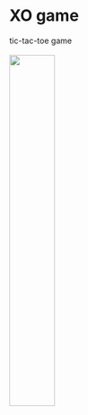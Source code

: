 # XO game
tic-tac-toe game
<br />
<br />
<img src="https://github.com/nikktro/lesson4_XO-game/assets/23638348/2e25c52a-b5eb-4cc7-8653-e3d1349c7f87" width=40% height=40%>
